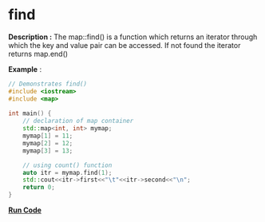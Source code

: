 # find

**Description :** The map::find() is a function which returns an iterator through which the key and value pair can be accessed. If not found the iterator returns map.end() 

**Example** :

```cpp
// Demonstrates find() 
#include <iostream>
#include <map> 
  
int main() { 
    // declaration of map container
    std::map<int, int> mymap; 
    mymap[1] = 11; 
    mymap[2] = 12; 
    mymap[3] = 13; 

    // using count() function
    auto itr = mymap.find(1);
    std::cout<<itr->first<<"\t"<<itr->second<<"\n";
    return 0; 
} 
```
**[Run Code](https://ideone.com/HbU667)**
